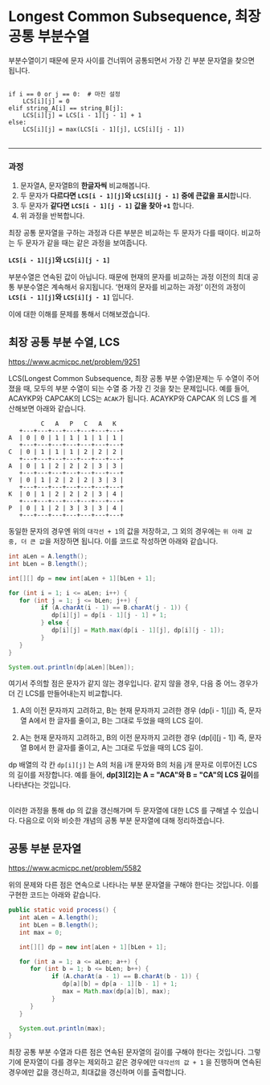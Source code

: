 # Longest Common Subsequence, 최장 공통 부분수열

부분수열이기 때문에 문자 사이를 건너뛰어 공통되면서 가장 긴 부분 문자열을 찾으면 됩니다.

<pre>
<code>
if i == 0 or j == 0:  # 마진 설정
	LCS[i][j] = 0
elif string_A[i] == string_B[j]:
	LCS[i][j] = LCS[i - 1][j - 1] + 1
else:
	LCS[i][j] = max(LCS[i - 1][j], LCS[i][j - 1])
</code>
</pre>
---

### 과정

1. 문자열A, 문자열B의 **한글자씩** 비교해봅니다.
2. 두 문자가 **다르다면 `LCS[i - 1][j]`와 `LCS[i][j - 1]` 중에 큰값을 표시**합니다.
3. 두 문자가 **같다면 `LCS[i - 1][j - 1]` 값을 찾아 `+1`** 합니다.
4. 위 과정을 반복합니다.

최장 공통 문자열을 구하는 과정과 다른 부분은 비교하는 두 문자가 다를 때이다. 비교하는 두 문자가 같을 때는 같은 과정을 보여줍니다.

**`LCS[i - 1][j]`와 `LCS[i][j - 1]`**

부분수열은 연속된 값이 아닙니다. 때문에 현재의 문자를 비교하는 과정 이전의 최대 공통 부분수열은 계속해서 유지됩니다. ‘현재의 문자를 비교하는 과정’ 이전의 과정이 **`LCS[i - 1][j]`와 `LCS[i][j - 1]`** 입니다.

이에 대한 이해를 문제를 통해서 더해보겠습니다.


## 최장 공통 부분 수열, LCS
https://www.acmicpc.net/problem/9251

LCS(Longest Common Subsequence, 최장 공통 부분 수열)문제는 두 수열이 주어졌을 때, 모두의 부분 수열이 되는 수열 중 가장 긴 것을 찾는 문제입니다. 예를 들어, ACAYKP와 CAPCAK의 LCS는 `ACAK`가 됩니다. ACAYKP와 CAPCAK 의 LCS 를 계산해보면 아래와 같습니다. 

```
         C   A   P   C   A   K
   +---+---+---+---+---+---+---+
A  | 0 | 0 | 1 | 1 | 1 | 1 | 1 |
   +---+---+---+---+---+---+---+
C  | 0 | 1 | 1 | 1 | 2 | 2 | 2 |
   +---+---+---+---+---+---+---+
A  | 0 | 1 | 2 | 2 | 2 | 3 | 3 |
   +---+---+---+---+---+---+---+
Y  | 0 | 1 | 2 | 2 | 2 | 3 | 3 |
   +---+---+---+---+---+---+---+
K  | 0 | 1 | 2 | 2 | 2 | 3 | 4 |
   +---+---+---+---+---+---+---+
P  | 0 | 1 | 2 | 3 | 3 | 3 | 4 |
   +---+---+---+---+---+---+---+
```

동일한 문자의 경우엔 위의 `대각선 + 1`의 값을 저장하고, 그 외의 경우에는 `위 아래 값 중, 더 큰 값`을 저장하면 됩니다. 이를 코드로 작성하면 아래와 같습니다.


```java
int aLen = A.length();
int bLen = B.length();

int[][] dp = new int[aLen + 1][bLen + 1];

for (int i = 1; i <= aLen; i++) {
   for (int j = 1; j <= bLen; j++) {
         if (A.charAt(i - 1) == B.charAt(j - 1)) {
            dp[i][j] = dp[i - 1][j - 1] + 1;
         } else {
            dp[i][j] = Math.max(dp[i - 1][j], dp[i][j - 1]);
         }
   }
}

System.out.println(dp[aLen][bLen]);
```
여기서 주의할 점은 문자가 같지 않는 경우입니다. 같지 않을 경우, 다음 중 어느 경우가 더 긴 LCS를 만들어내는지 비교합니다.

1. A의 이전 문자까지 고려하고, B는 현재 문자까지 고려한 경우 (dp[i - 1][j])
즉, 문자열 A에서 한 글자를 줄이고, B는 그대로 두었을 때의 LCS 길이.

2. A는 현재 문자까지 고려하고, B의 이전 문자까지 고려한 경우 (dp[i][j - 1])
즉, 문자열 B에서 한 글자를 줄이고, A는 그대로 두었을 때의 LCS 길이.

dp 배열의 각 칸 `dp[i][j]` 는 A의 처음 i개 문자와 B의 처음 j개 문자로 이루어진 LCS의 길이를 저장합니다. 예를 들어, **dp[3][2]는 A = "ACA"와 B = "CA"의 LCS 길이**를 나타낸다는 것입니다.

<br>이러한 과정을 통해 dp 의 값을 갱신해가며 두 문자열에 대한 LCS 를 구해낼 수 있습니다. 다음으로 이와 비슷한 개념의 공통 부분 문자열에 대해 정리하겠습니다.


## 공통 부분 문자열
https://www.acmicpc.net/problem/5582

위의 문제와 다른 점은 연속으로 나타나는 부분 문자열을 구해야 한다는 것입니다. 이를 구현한 코드는 아래와 같습니다.

```java
public static void process() {
   int aLen = A.length();
   int bLen = B.length();
   int max = 0;

   int[][] dp = new int[aLen + 1][bLen + 1];

   for (int a = 1; a <= aLen; a++) {
      for (int b = 1; b <= bLen; b++) {
            if (A.charAt(a - 1) == B.charAt(b - 1)) {
               dp[a][b] = dp[a - 1][b - 1] + 1;
               max = Math.max(dp[a][b], max);
            }
      }
   }

   System.out.println(max);
}
```

최장 공통 부분 수열과 다른 점은 연속된 문자열의 길이를 구해야 한다는 것입니다. 그렇기에 문자열이 다를 경우는 제외하고 같은 경우에만 `대각선의 값 + 1` 을 진행하며 연속된 경우에만 값을 갱신하고, 최대값을 갱신하며 이를 출력합니다.